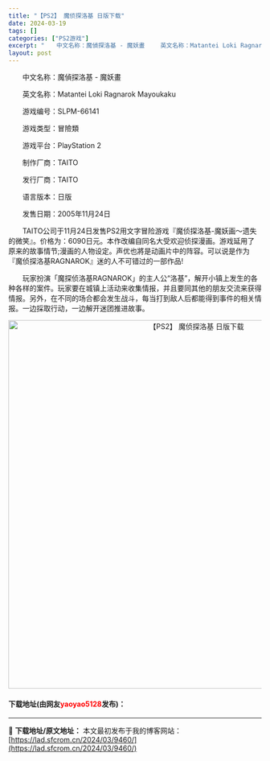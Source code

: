 ```yaml
---
title: "【PS2】 魔侦探洛基 日版下载"
date: 2024-03-19
tags: []
categories: ["PS2游戏"]
excerpt: "　　中文名称：魔偵探洛基 - 魔妖畫 　　英文名称：Matantei Loki Ragnarok Mayoukaku 　　游戏编号：SLPM-66141 　　游戏类型：冒險類 　　游戏平台：PlayStation 2 　　制作厂商：TAITO 　　发行厂商：TAITO 　　语言版本：日版 　　发售日&hellip;"
layout: post
---
```


 <p>　　中文名称：魔偵探洛基 - 魔妖畫</p> <p>　　英文名称：Matantei Loki Ragnarok Mayoukaku</p> <p>　　游戏编号：SLPM-66141</p> <p>　　游戏类型：冒險類</p> <p>　　游戏平台：PlayStation 2</p> <p>　　制作厂商：TAITO</p> <p>　　发行厂商：TAITO</p> <p>　　语言版本：日版</p> <p>　　发售日期：2005年11月24日</p> <p>　　TAITO公司于11月24日发售PS2用文字冒险游戏『魔侦探洛基-魔妖画～遗失的微笑』。价格为：6090日元。本作改编自同名大受欢迎侦探漫画。游戏延用了原来的故事情节;漫画的人物设定。声优也將是动画片中的阵容。可以说是作为『魔侦探洛基RAGNAROK』迷的人不可错过的一部作品!</p> <p>　　玩家扮演「魔探侦洛基RAGNAROK」的主人公&ldquo;洛基&rdquo;，解开小镇上发生的各种各样的案件。玩家要在城镇上活动来收集情报，并且要同其他的朋友交流来获得情报。另外，在不同的场合都会发生战斗，每当打到敌人后都能得到事件的相关情报。一边採取行动，一边解开迷团推进故事。</p> <p align="center"><img align="" border="0" src="https://lad.sfcrom.cn/wp-content/uploads/2024/03/20240319_65f998661bee5.jpg" width="733" alt="【PS2】 魔侦探洛基 日版下载" /></p> <p><h4>下载地址(由网友<font color="red">yaoyao5128</font>发布)：</h4></p> 

---
📖 **下载地址/原文地址：** 本文最初发布于我的博客网站：[https://lad.sfcrom.cn/2024/03/9460/](https://lad.sfcrom.cn/2024/03/9460/)
